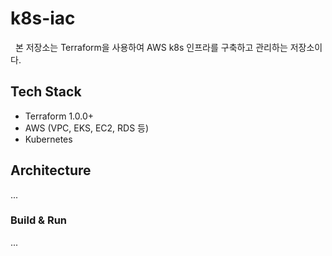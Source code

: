 # k8s-iac

&nbsp; 본 저장소는 Terraform을 사용하여 AWS k8s 인프라를 구축하고 관리하는 저장소이다.

## Tech Stack

- Terraform 1.0.0+
- AWS (VPC, EKS, EC2, RDS 등)
- Kubernetes

## Architecture

...

### Build & Run

...
